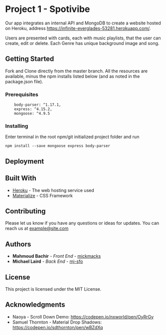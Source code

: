 # Project 1 - Spotivibe

Our app integrates an internal API and MongoDB to create a website hosted on Heroku, address https://infinite-everglades-53281.herokuapp.com/.

Users are presented with cards, each with music playlists, that the user can create, edit or delete. Each Genre has unique background image and song.  

## Getting Started

Fork and Clone directly from the master branch. All the resources are available, minus the npm installs listed below (and as noted in the package.json file).

### Prerequisites

```
    body-parser: ^1.17.1,
    express: ^4.15.2,
    mongoose: ^4.9.5

```

### Installing

Enter terminal in the root npm/git initialized project folder and run 

```
npm install --save mongoose express body-parser

```

## Deployment



## Built With

* [Heroku](http://www.dropwizard.io/1.0.2/docs/) - The web hosting service used
* [Materialize](http://materializecss.com/) - CSS Framework

## Contributing

Please let us know if you have any questions or ideas for updates. You can reach us at example@site.com

## Authors

* **Mahmoud Bachir** - *Front End* - [mickmacks](https://github.com/mickmacks)
* **Michael Laird** - *Back End* - [mj-sfo](https://github.com/mj-sfo)

## License

This project is licensed under the MIT License.

## Acknowledgments

* Naoya - Scroll Down Demo: https://codepen.io/nxworld/pen/OyRrGy
* Samuel Thornton - Material Drop Shadows: https://codepen.io/sdthornton/pen/wBZdXq
